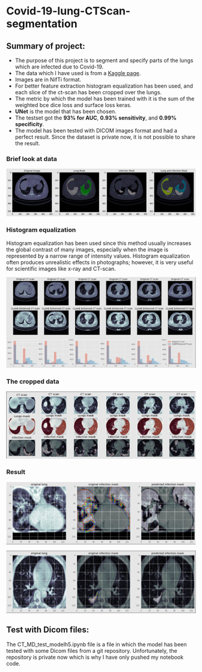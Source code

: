 # Covid-19-lung-CTScan-segmentation

## Summary of project:
* The purpose of this project is to segment and specify parts of the lungs which are infected due to Covid-19.
* The data which I have used is from a  <a href="https://www.kaggle.com/datasets/andrewmvd/covid19-ct-scans">Kaggle page</a>.
* Images are in NifTi format.
* For better feature extraction histogram equalization has been used, and each slice of the ct-scan has been cropped over the lungs.
* The metric by which the model has been trained with it is the sum of the weighted bce dice loss and surface loss keras.
* **UNet** is the model that has been chosen.
* The testset got the **93% for AUC**, **0.93% sensitivity**, and **0.99% specificity**.
* The model has been tested with DICOM images format and had a perfect result. Since the dataset is private now, it is not possible to share the result. 

<h3>Brief look at data</h3>

![Data](Doc/data.png) 
 
<h3>Histogram equalization</h3>
Histogram equalization has been used since this method usually increases the global contrast of many images, especially when the image is represented by a narrow range of intensity values. Histogram equalization often produces unrealistic effects in photographs; however, it is very useful for scientific images like x-ray and CT-scan.
</br>

![CLAHE_Enhanced_CT scan](Doc/histogram.png) 


<h3>The cropped data</h3>

![cropped_data](Doc/cropped_data.png) 
  
<h3>Result</h3>

![First_test_result](Doc/test1.png) 

![second_test_result](Doc/test2.png) 


## Test with Dicom files:

The CT_MD_test_modelh5.ipynb file is a file in which the model has been tested with some Dicom files from a git repository. Unfortunately, the repository is private now which is why I have only pushed my notebook code.

